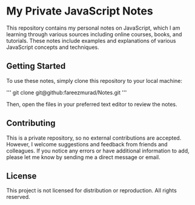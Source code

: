 # My Private JavaScript Notes

This repository contains my personal notes on JavaScript, which I am learning through various sources including online courses, books, and tutorials. These notes include examples and explanations of various JavaScript concepts and techniques.

## Getting Started

To use these notes, simply clone this repository to your local machine:

'''
git clone
git@github:fareezmurad/Notes.git
'''


Then, open the files in your preferred text editor to review the notes.

## Contributing

This is a private repository, so no external contributions are accepted. However, I welcome suggestions and feedback from friends and colleagues. If you notice any errors or have additional information to add, please let me know by sending me a direct message or email.

## License

This project is not licensed for distribution or reproduction. All rights reserved.
